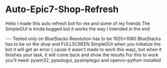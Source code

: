 # Auto-Epic7-Shop-Refresh

Hello I made this auto refresh bot for me and some of my friends
The SimpleGUI is kinda bugged but it works the way I intended in the end

--- Tested only on BlueStacks
Resolution has to be 1920×1080
BlueStacks has to be on the shop and FULLSCREEN
SimpleGUI when you initialize the bot it will get an error ( cause it wasn't made to work this way),
  but when it finishes your task, it will come back and show the results
For this to work you'll need:
pywin32, pyautogui, pysimplegui and opencv-python installed

